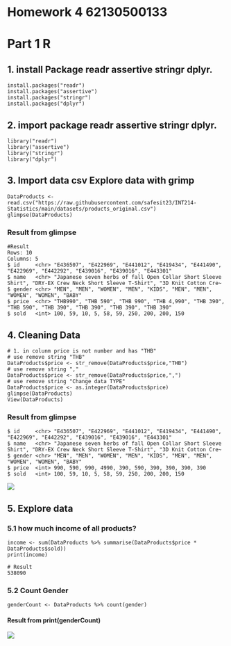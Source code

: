 # Homework 4 62130500133

# Part 1 R

## 1. install Package readr assertive stringr dplyr.

```{R}
install.packages("readr")
install.packages("assertive")
install.packages("stringr")
install.packages("dplyr")
```

## 2. import package readr assertive stringr dplyr.

```{R}
library("readr")
library("assertive")
library("stringr")
library("dplyr")
```

## 3. Import data csv Explore data with grimp

```{R}
DataProducts <- read.csv("https://raw.githubusercontent.com/safesit23/INT214-Statistics/main/datasets/products_original.csv")
glimpse(DataProducts)
```

### Result from glimpse

```{R}
#Result
Rows: 10
Columns: 5
$ id     <chr> "E436507", "E422969", "E441012", "E419434", "E441490", "E422969", "E442292", "E439016", "E439016", "E443301"
$ name   <chr> "Japanese seven herbs of fall Open Collar Short Sleeve Shirt", "DRY-EX Crew Neck Short Sleeve T-Shirt", "3D Knit Cotton Cre~
$ gender <chr> "MEN", "MEN", "WOMEN", "MEN", "KIDS", "MEN", "MEN", "WOMEN", "WOMEN", "BABY"
$ price  <chr> "THB990", "THB 590", "THB 990", "THB 4,990", "THB 390", "THB 590", "THB 390", "THB 390", "THB 390", "THB 390"
$ sold   <int> 100, 59, 10, 5, 58, 59, 250, 200, 200, 150
```

## 4. Cleaning Data

```{R}
# 1. in colunm price is not number and has "THB"
# use remove string "THB"
DataProducts$price <- str_remove(DataProducts$price,"THB")
# use remove string ","
DataProducts$price <- str_remove(DataProducts$price,",")
# use remove string "Change data TYPE"
DataProducts$price <- as.integer(DataProducts$price)
glimpse(DataProducts)
View(DataProducts)
```

### Result from glimpse

```{R}
$ id     <chr> "E436507", "E422969", "E441012", "E419434", "E441490", "E422969", "E442292", "E439016", "E439016", "E443301"
$ name   <chr> "Japanese seven herbs of fall Open Collar Short Sleeve Shirt", "DRY-EX Crew Neck Short Sleeve T-Shirt", "3D Knit Cotton Cre~
$ gender <chr> "MEN", "MEN", "WOMEN", "MEN", "KIDS", "MEN", "MEN", "WOMEN", "WOMEN", "BABY"
$ price  <int> 990, 590, 990, 4990, 390, 590, 390, 390, 390, 390
$ sold   <int> 100, 59, 10, 5, 58, 59, 250, 200, 200, 150
```

<a href="https://raw.githubusercontent.com/sit-2021-int214/031-Finance-Accounting-Courses---Udemy-13K-course-/main/HW04/HW04_62130500133/image/cleaningdata.png">
  <img align="center" src="https://raw.githubusercontent.com/sit-2021-int214/031-Finance-Accounting-Courses---Udemy-13K-course-/main/HW04/HW04_62130500133/image/cleaningdata.png" />
</a>

## 5. Explore data

### 5.1 how much income of all products?

```{R}
income <- sum(DataProducts %>% summarise(DataProducts$price * DataProducts$sold))
print(income)

# Result
538090
```

### 5.2 Count Gender

```{R}
genderCount <- DataProducts %>% count(gender)
```

#### Result from print(genderCount)

<a href="https://raw.githubusercontent.com/sit-2021-int214/031-Finance-Accounting-Courses---Udemy-13K-course-/main/HW04/HW04_62130500133/image/count.png">
  <img align="center" src="https://raw.githubusercontent.com/sit-2021-int214/031-Finance-Accounting-Courses---Udemy-13K-course-/main/HW04/HW04_62130500133/image/count.png" />
</a>
